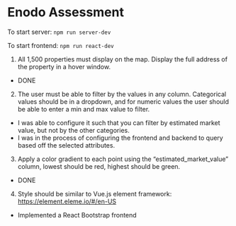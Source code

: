# Enodo Assessment

To start server:
`npm run server-dev`

To start frontend:
`npm run react-dev`

1. All 1,500 properties must display on the map. Display the full address of the property in a hover window.

  - DONE

2. The user must be able to filter by the values in any column. Categorical values should be in a dropdown, and for numeric values the user should be able to enter a min and max value to filter.

- I was able to configure it such that you can filter by estimated market value, but not by the other categories.
- I was in the process of configuring the frontend and backend to query based off the selected attributes. 

3. Apply a color gradient to each point using the “estimated_market_value” column, lowest should be red, highest should be green.

  - DONE

4. Style should be similar to Vue.js element framework: https://element.eleme.io/#/en-US

- Implemented a React Bootstrap frontend
